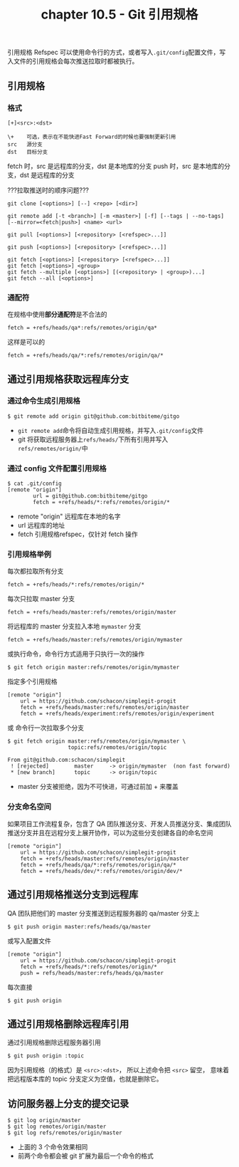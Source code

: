 ﻿---
title: chapter 10.5 - Git 引用规格
categories:
  - Git
  - Book-ProGit
tags:
  - Git
  - Git-Refs
---

引用规格 Refspec 可以使用命令行的方式，或者写入`.git/config`配置文件，写入文件的引用规格会每次推送拉取时都被执行。

<!--more-->

## 引用规格

### 格式 

`[+]<src>:<dst>`

    \+    可选，表示在不能快进Fast Forward的时候也要强制更新引用
    src   源分支
    dst   目标分支

fetch 时，src 是远程库的分支，dst 是本地库的分支
push 时，src 是本地库的分支，dst 是远程库的分支
    
???拉取推送时的顺序问题???

    git clone [<options>] [--] <repo> [<dir>]
    
    git remote add [-t <branch>] [-m <master>] [-f] [--tags | --no-tags] [--mirror=<fetch|push>] <name> <url>
    
    git pull [<options>] [<repository> [<refspec>...]]
    
    git push [<options>] [<repository> [<refspec>...]]
    
    git fetch [<options>] [<repository> [<refspec>...]]
    git fetch [<options>] <group>
    git fetch --multiple [<options>] [(<repository> | <group>)...]
    git fetch --all [<options>]

### 通配符

在规格中使用**部分通配符**是不合法的
```
fetch = +refs/heads/qa*:refs/remotes/origin/qa*
```
这样是可以的
```
fetch = +refs/heads/qa/*:refs/remotes/origin/qa/*
```

## 通过引用规格获取远程库分支


### 通过命令生成引用规格

```
$ git remote add origin git@github.com:bitbiteme/gitgo
```
* `git remote add`命令将自动生成引用规格，并写入`.git/config`文件
* git 将获取远程服务器上`refs/heads/`下所有引用并写入`refs/remotes/origin/`中

### 通过 config 文件配置引用规格

```
$ cat .git/config
[remote "origin"]
        url = git@github.com:bitbiteme/gitgo
        fetch = +refs/heads/*:refs/remotes/origin/*
```
* remote "origin"   远程库在本地的名字
* url               远程库的地址
* fetch             引用规格refspec，仅针对 fetch 操作

### 引用规格举例

每次都拉取所有分支
```
fetch = +refs/heads/*:refs/remotes/origin/*
```

每次只拉取 master 分支
```
fetch = +refs/heads/master:refs/remotes/origin/master
```

将远程库的 master 分支拉入本地 `mymaster` 分支
```
fetch = +refs/heads/master:refs/remotes/origin/mymaster
```
或执行命令，命令行方式适用于只执行一次的操作
```
$ git fetch origin master:refs/remotes/origin/mymaster
```

指定多个引用规格
```
[remote "origin"]
	url = https://github.com/schacon/simplegit-progit
	fetch = +refs/heads/master:refs/remotes/origin/master
	fetch = +refs/heads/experiment:refs/remotes/origin/experiment
```
或 命令行一次拉取多个分支
```
$ git fetch origin master:refs/remotes/origin/mymaster \
	               topic:refs/remotes/origin/topic
	 
From git@github.com:schacon/simplegit
 ! [rejected]        master     -> origin/mymaster  (non fast forward)
 * [new branch]      topic      -> origin/topic
```
* master 分支被拒绝，因为不可快进，可通过前加 + 来覆盖


### 分支命名空间

如果项目工作流程复杂，包含了 QA 团队推送分支、开发人员推送分支、集成团队推送分支并且在远程分支上展开协作，可以为这些分支创建各自的命名空间

```
[remote "origin"]
	url = https://github.com/schacon/simplegit-progit
	fetch = +refs/heads/master:refs/remotes/origin/master
	fetch = +refs/heads/qa/*:refs/remotes/origin/qa/*
	fetch = +refs/heads/dev/*:refs/remotes/origin/dev/*
```

## 通过引用规格推送分支到远程库

QA 团队把他们的 master 分支推送到远程服务器的 qa/master 分支上
```
$ git push origin master:refs/heads/qa/master
```

或写入配置文件
```
[remote "origin"]
	url = https://github.com/schacon/simplegit-progit
	fetch = +refs/heads/*:refs/remotes/origin/*
	push = refs/heads/master:refs/heads/qa/master
```
每次直接
```
$ git push origin
```

## 通过引用规格删除远程库引用

通过引用规格删除远程服务器引用
```
$ git push origin :topic
```
因为引用规格（的格式）是 `<src>:<dst>`，
所以上述命令把 `<src>` 留空，
意味着把远程版本库的 topic 分支定义为空值，也就是删除它。

## 访问服务器上分支的提交记录
```
$ git log origin/master
$ git log remotes/origin/master
$ git log refs/remotes/origin/master
```
* 上面的 3 个命令效果相同
* 前两个命令都会被 git 扩展为最后一个命令的格式
